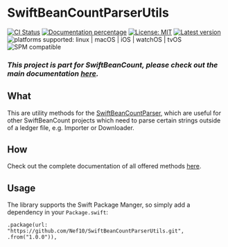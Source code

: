 # SwiftBeanCountParserUtils

[![CI Status](https://github.com/Nef10/SwiftBeanCountParserUtils/workflows/CI/badge.svg?event=push)](https://github.com/Nef10/SwiftBeanCountParserUtils/actions?query=workflow%3A%22CI%22) [![Documentation percentage](https://nef10.github.io/SwiftBeanCountParserUtils/badge.svg)](https://nef10.github.io/SwiftBeanCountParserUtils/) [![License: MIT](https://img.shields.io/github/license/Nef10/SwiftBeanCountParserUtils)](https://github.com/Nef10/SwiftBeanCountParserUtils/blob/main/LICENSE) [![Latest version](https://img.shields.io/github/v/release/Nef10/SwiftBeanCountParserUtils?label=SemVer&sort=semver)](https://github.com/Nef10/SwiftBeanCountParserUtils/releases) ![platforms supported: linux | macOS | iOS | watchOS | tvOS](https://img.shields.io/badge/platform-linux%20%7C%20macOS%20%7C%20iOS%20%7C%20watchOS%20%7C%20tvOS-blue) ![SPM compatible](https://img.shields.io/badge/SPM-compatible-blue)

### ***This project is part for SwiftBeanCount, please check out the main documentation [here](https://github.com/Nef10/SwiftBeanCount).***

## What

This are utility methods for the [SwiftBeanCountParser](https://github.com/Nef10/SwiftBeanCountParser), which are useful for other SwiftBeanCount projects which need to parse certain strings outside of a ledger file, e.g. Importer or Downloader.

## How

Check out the complete documentation of all offered methods [here](https://nef10.github.io/SwiftBeanCountParserUtils/).

## Usage

The library supports the Swift Package Manger, so simply add a dependency in your `Package.swift`:

```
.package(url: "https://github.com/Nef10/SwiftBeanCountParserUtils.git", .from("1.0.0")),
```

